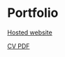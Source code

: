 # Portfolio

[Hosted website](https://grachet.github.io/portfolio/)

[CV PDF](https://grachet.github.io/portfolio/documents/CV_Rachet_Guillaume.pdf)
